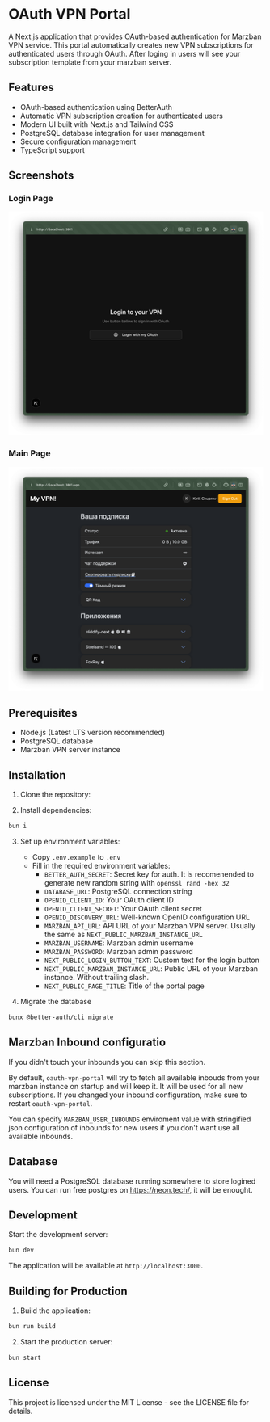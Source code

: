 # OAuth VPN Portal

A Next.js application that provides OAuth-based authentication for Marzban VPN service. This portal automatically creates new VPN subscriptions for authenticated users through OAuth. After loging in users will see your subscription template from your marzban server.

## Features

- OAuth-based authentication using BetterAuth
- Automatic VPN subscription creation for authenticated users
- Modern UI built with Next.js and Tailwind CSS
- PostgreSQL database integration for user management
- Secure configuration management
- TypeScript support

## Screenshots

### Login Page
![Login Page](public/screenshots/login_page.png)

### Main Page
![Main Page](public/screenshots/main_page.png)

## Prerequisites

- Node.js (Latest LTS version recommended)
- PostgreSQL database 
- Marzban VPN server instance

## Installation

1. Clone the repository:

2. Install dependencies:
```bash
bun i
```

3. Set up environment variables:
   - Copy `.env.example` to `.env`
   - Fill in the required environment variables:
     - `BETTER_AUTH_SECRET`: Secret key for auth. It is recomenended to generate new random string with `openssl rand -hex 32`
     - `DATABASE_URL`: PostgreSQL connection string
     - `OPENID_CLIENT_ID`: Your OAuth client ID
     - `OPENID_CLIENT_SECRET`: Your OAuth client secret
     - `OPENID_DISCOVERY_URL`: Well-known OpenID configuration URL
     - `MARZBAN_API_URL`: API URL of your Marzban VPN server. Usually the same as `NEXT_PUBLIC_MARZBAN_INSTANCE_URL`
     - `MARZBAN_USERNAME`: Marzban admin username
     - `MARZBAN_PASSWORD`: Marzban admin password
     - `NEXT_PUBLIC_LOGIN_BUTTON_TEXT`: Custom text for the login button
     - `NEXT_PUBLIC_MARZBAN_INSTANCE_URL`: Public URL of your Marzban instance. Without trailing slash.
     - `NEXT_PUBLIC_PAGE_TITLE`: Title of the portal page

4. Migrate the database
```bash
bunx @better-auth/cli migrate
```

## Marzban Inbound configuratio

If you didn't touch your inbounds you can skip this section.

By default, `oauth-vpn-portal` will try to fetch all available inbouds from your marzban instance on startup and will keep it. It will be used for all new subscriptions. If you changed your inbound configuration, make sure to restart `oauth-vpn-portal`.

You can specify `MARZBAN_USER_INBOUNDS` enviroment value with stringified json configuration of inbounds for new users if you don't want use all available inbounds.

## Database

You will need a PostgreSQL database running somewhere to store logined users. You can run free postgres on https://neon.tech/, it will be enought.

## Development

Start the development server:

```bash
bun dev
```

The application will be available at `http://localhost:3000`.

## Building for Production

1. Build the application:
```bash
bun run build
```

2. Start the production server:
```bash
bun start
```


## License

This project is licensed under the MIT License - see the LICENSE file for details.
